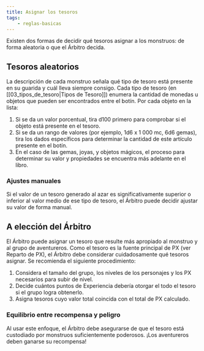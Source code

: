 ```yaml
---
title: Asignar los tesoros
tags:
    - reglas-basicas
---
```


Existen dos formas de decidir qué tesoros asignar a los monstruos: de forma aleatoria o que el Árbitro decida.

## Tesoros aleatorios
La descripción de cada monstruo señala qué tipo de tesoro está presente en su guarida y cuál lleva siempre consigo. Cada tipo de tesoro (en [[03_tipos_de_tesoro|Tipos de Tesoro]]) enumera la cantidad de monedas u objetos que pueden ser encontrados entre el botín. Por cada objeto en la lista:

1. Si se da un valor porcentual, tira d100 primero para comprobar si el objeto está presente en el tesoro.
2. Si se da un rango de valores (por ejemplo, 1d6 x 1 000 mc, 6d6 gemas), tira los dados específicos para determinar la cantidad de este artículo presente en el botín.
3. En el caso de las gemas, joyas, y objetos mágicos, el proceso para determinar su valor y propiedades se encuentra más adelante en el libro.

### Ajustes manuales
Si el valor de un tesoro generado al azar es significativamente superior o inferior al valor medio de ese tipo de tesoro, el Árbitro puede decidir ajustar su valor de forma manual.

## A elección del Árbitro
El Árbitro puede asignar un tesoro que resulte más apropiado al monstruo y al grupo de aventureros. Como el tesoro es la fuente principal de PX (ver Reparto de PX), el Árbitro debe considerar cuidadosamente qué tesoros asignar. Se recomienda el siguiente procedimiento:

1. Considera el tamaño del grupo, los niveles de los personajes y los PX necesarios para subir de nivel.
2. Decide cuántos puntos de Experiencia debería otorgar el todo el tesoro si el grupo logra obtenerlo.
3. Asigna tesoros cuyo valor total coincida con el total de PX calculado.

### Equilibrio entre recompensa y peligro
Al usar este enfoque, el Árbitro debe asegurarse de que el tesoro está custodiado por monstruos suficientemente poderosos. ¡Los aventureros deben ganarse su recompensa!
